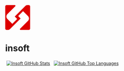 <img src="assets/logo.svg" width="80" height="80" />
<h1>insoft</h1>
<a href="https://github.com/Insoft-UK"><img align="center" style="margin: 4px 4px 4px 4px" src="https://github-readme-stats.vercel.app/api?username=Insoft-UK&show_icons=true&theme=default&hide_rank=true" alt="Insoft GitHub Stats" /></a>
<a href="https://github.com/benbaker76"><img align="center" style="margin: 4px 4px 4px 4px" src="https://github-readme-stats.vercel.app/api/top-langs/?username=Insoft-UK&show_icons=true&theme=default&layout=compact&hide=html" alt="Insoft GitHub Top Languages" /></a>
